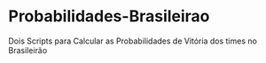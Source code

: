 # Probabilidades-Brasileirao
Dois Scripts para Calcular as Probabilidades de Vitória dos times no Brasileirão
